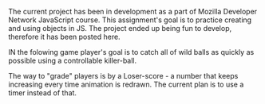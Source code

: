 The current project has been in development as a part of Mozilla Developer Network JavaScript course.
This assignment's goal is to practice creating and using objects in JS.
The project ended up being fun to develop, therefore it has been posted here.

IN the folowing game player's goal is to catch all of wild balls as quickly as possible using a controllable killer-ball.

The way to "grade" players is by a Loser-score - a number that keeps increasing every time animation is redrawn. The current plan is to use a timer instead of that.